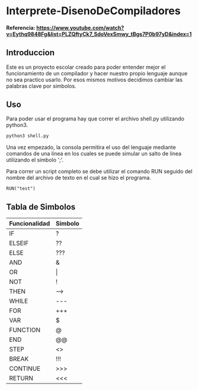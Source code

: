 # Interprete-DisenoDeCompiladores

#### Referencia: https://www.youtube.com/watch?v=Eythq9848Fg&list=PLZQftyCk7_SdoVexSmwy_tBgs7P0b97yD&index=1

## Introduccion
Este es un proyecto escolar creado para poder entender mejor el funcionamiento de un compilador y hacer nuestro propio lenguaje aunque no sea practico usarlo. Por esos mismos motivos decidimos cambiar las palabras clave por simbolos.

## Uso
Para poder usar el programa hay que correr el archivo shell.py utilizando python3.

```bash
python3 shell.py
```

Una vez empezado, la consola permitira el uso del lenguaje mediante comandos de una linea en los cuales se puede simular un salto de linea utilizando el simbolo ';'.

Para correr un script completo se debe utilizar el comando RUN seguido del nombre del archivo de texto en el cual se hizo el programa.

```python3
RUN("test")
```

## Tabla de Simbolos
| Funcionalidad  | Simbolo  |
|----------------|----------|
|   IF           |    ?     |
|   ELSEIF       |    ??    |
|   ELSE         |    ???   |
|   AND          |    &     |
|   OR           |  &#124;  |
|   NOT          |    !     |
|   THEN         |    -->   |
|   WHILE        |    ---   |
|   FOR          |    +++   |
|   VAR          |    $     |
|   FUNCTION     |    @     |
|   END          |    @@    |
|   STEP         |    <>    |
|   BREAK        |    !!!   |
|   CONTINUE     |    >>>   |
|   RETURN       |    <<<   |
